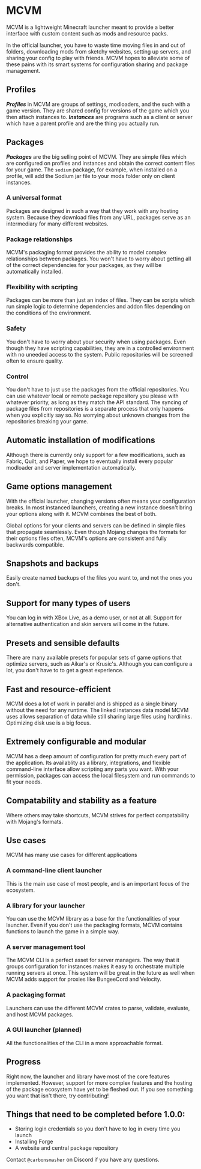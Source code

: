 # MCVM

MCVM is a lightweight Minecraft launcher meant to provide a better interface with custom content such as mods and resource packs.

In the official launcher, you have to waste time moving files in and out of folders, downloading mods from sketchy websites, setting up servers, and sharing your config to play with friends. MCVM hopes to alleviate some of these pains with its smart systems for configuration sharing and package management.

## Profiles
**_Profiles_** in MCVM are groups of settings, modloaders, and the such with a game version. They are shared config for versions of the game which you then attach instances to. **_Instances_** are programs such as a client or server which have a parent profile and are the thing you actually run.

## Packages
**_Packages_** are the big selling point of MCVM. They are simple files which are configured on profiles and instances and obtain the correct content files for your game. The `sodium` package, for example, when installed on a profile, will add the Sodium jar file to your mods folder only on client instances.

### A universal format
Packages are designed in such a way that they work with any hosting system. Because they download files from any URL, packages serve as an intermediary for many different websites.

### Package relationships
MCVM's packaging format provides the ability to model complex relationships between packages. You won't have to worry about getting all of the correct dependencies for your packages, as they will be automatically installed.

### Flexibility with scripting
Packages can be more than just an index of files. They can be scripts which run simple logic to determine dependencies and addon files depending on the conditions of the environment.

### Safety
You don't have to worry about your security when using packages. Even though they have scripting capabilities, they are in a controlled environment with no uneeded access to the system. Public repositories will be screened often to ensure quality.

### Control
You don't have to just use the packages from the official repositories. You can use whatever local or remote package repository you please with whatever priority, as long as they match the API standard. The syncing of package files from repositories is a separate process that only happens when you explicitly say so. No worrying about unknown changes from the repositories breaking your game.

## Automatic installation of modifications
Although there is currently only support for a few modifications, such as Fabric, Quilt, and Paper, we hope to eventually install every popular modloader and server implementation automatically.

## Game options management
With the official launcher, changing versions often means your configuration breaks. In most instanced launchers, creating a new instance doesn't bring your options along with it. MCVM combines the best of both.

Global options for your clients and servers can be defined in simple files that propagate seamlessly. Even though Mojang changes the formats for their options files often, MCVM's options are consistent and fully backwards compatible.

## Snapshots and backups
Easily create named backups of the files you want to, and not the ones you don't.

## Support for many types of users
You can log in with XBox Live, as a demo user, or not at all. Support for alternative authentication and skin servers will come in the future.

## Presets and sensible defaults
There are many available presets for popular sets of game options that optimize servers, such as Aikar's or Krusic's. Although you can configure a lot, you don't have to to get a great experience.

## Fast and resource-efficient
MCVM does a lot of work in parallel and is shipped as a single binary without the need for any runtime. The linked instances data model MCVM uses allows separation of data while still sharing large files using hardlinks. Optimizing disk use is a big focus.

## Extremely configurable and modular
MCVM has a deep amount of configuration for pretty much every part of the application. Its availablity as a library, integrations, and flexible command-line interface allow scripting any parts you want. With your permission, packages can access the local filesystem and run commands to fit your needs.

## Compatability and stability as a feature
Where others may take shortcuts, MCVM strives for perfect compatability with Mojang's formats.

## Use cases
MCVM has many use cases for different applications 

### A command-line client launcher
This is the main use case of most people, and is an important focus of the ecosystem.

### A library for your launcher
You can use the MCVM library as a base for the functionalities of your launcher. Even if you don't use the packaging formats, MCVM contains functions to launch the game in a simple way.

### A server management tool
The MCVM CLI is a perfect asset for server managers. The way that it groups configuration for instances makes it easy to orchestrate multiple running servers at once. This system will be great in the future as well when MCVM adds support for proxies like BungeeCord and Velocity.

### A packaging format
Launchers can use the different MCVM crates to parse, validate, evaluate, and host MCVM packages.

### A GUI launcher (planned)
All the functionalities of the CLI in a more approachable format.

## Progress

Right now, the launcher and library have most of the core features implemented. However, support for more complex features and the hosting of the package ecosystem have yet to be fleshed out. If you see something you want that isn't there, try contributing!

## Things that need to be completed before 1.0.0:

- Storing login credentials so you don't have to log in every time you launch
- Installing Forge
- A website and central package repository

Contact `@carbonsmasher` on Discord if you have any questions.
